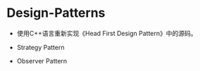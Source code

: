 # Design-Patterns

- 使用C++语言重新实现《Head First Design Pattern》中的源码。

- Strategy Pattern

- Observer Pattern